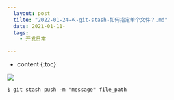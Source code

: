 ```yaml
---
  layout: post
  tilte: "2022-01-24-⛏-git-stash-如何指定单个文件？.md"
  date: 2021-01-11-
  tags: 
    - 开发日常

---
```



* content
{:toc}


![](https://upload-images.jianshu.io/upload_images/15312191-f01c769cc05d07ed.png?imageMogr2/auto-orient/strip%7CimageView2/2/w/1240)

`$ git stash push -m "message" file_path`



